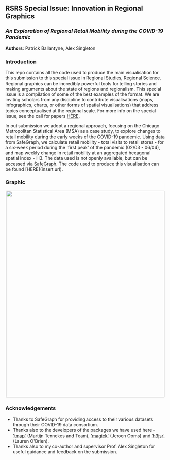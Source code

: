 
## RSRS Special Issue: Innovation in Regional Graphics 

### *An Exploration of Regional Retail Mobility during the COVID-19 Pandemic*

**Authors**: Patrick Ballantyne, Alex Singleton 

### Introduction 

This repo contains all the code used to produce the main visualisation for this submission to this special issue in Regional Studies, Regional Science. Regional graphics can be incredibly powerful tools for telling stories and making arguments about the state of regions and regionalism. This special issue is a compilation of some of the best examples of the format. We are inviting scholars from any discipline to contribute visualisations (maps, infographics, charts, or other forms of spatial visualisations) that address topics conceptualised at the regional scale. For more info on the special issue, see the call for papers [HERE](https://www.regionalstudies.org/special_issue/rsrs-innovation-in-regional-graphics/).

In out submission we adopt a regional approach, focusing on the Chicago Metropolitan Statistical Area (MSA) as a case study, to explore changes to retail mobility during the early weeks of the COVID-19 pandemic. Using data from SafeGraph, we calculate retail mobility - total visits to retail stores - for a six-week period during the 'first peak' of the pandemic (02/03 - 06/04), and map weekly change in retail mobility at an aggregated hexagonal spatial index - H3. The data used is not openly available, but can be accessed via [SafeGraph](https://www.safegraph.com/covid-19-data-consortium#:~:text=SafeGraph%20is%20providing%20free%20access,COVID%2D19%20(Coronavirus)). The code used to produce this visualisation can be found [HERE](insert url).

### Graphic

  <p align="center">
 <img width="500" height="650" src ="https://user-images.githubusercontent.com/43341895/106114000-fae74e80-6146-11eb-93fd-72af3cb6dcd2.gif">
</p>

### Acknowledgements

* Thanks to SafeGraph for providing access to their various datasets through their COVID-19 data consortium.
* Thanks also to the developers of the packages we have used here - ['tmap'](https://github.com/mtennekes/tmap) (Martijn Tennekes and Team), ['magick'](https://github.com/ropensci/magick) (Jeroen Ooms) and ['h3jsr'](https://github.com/obrl-soil/h3jsr) (Lauren O'Brien).
* Thanks also to my co-author and supervisor Prof. Alex Singleton for useful guidance and feedback on the submission.

